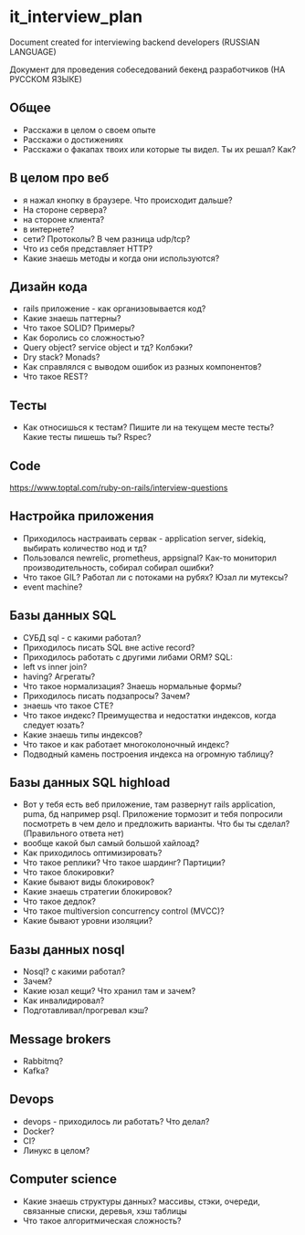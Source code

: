 # it_interview_plan
Document created for interviewing backend developers (RUSSIAN LANGUAGE)

Документ для проведения собеседований бекенд разработчиков (НА РУССКОМ ЯЗЫКЕ)

## Общее
- Расскажи в целом о своем опыте
- Расскажи о достижениях
- Расскажи о факапах твоих или которые ты видел. Ты их решал? Как?

## В целом про веб
- я нажал кнопку в браузере. Что происходит дальше? 
- На стороне сервера?
- на стороне клиента?
- в интернете?
- сети? Протоколы? В чем разница udp/tcp? 
- Что из себя представляет HTTP?
- Какие знаешь методы и когда они используются?

## Дизайн кода
- rails приложение - как организовывается код? 
- Какие знаешь паттерны?
- Что такое SOLID? Примеры?
- Как боролись со сложностью?
- Query object? service object и тд? Колбэки?
- Dry stack? Monads?
- Как справлялся с выводом ошибок из разных компонентов?
- Что такое REST?

## Тесты
- Как относишься к тестам? Пишите ли на текущем месте тесты? Какие тесты пишешь ты? Rspec?

## Code
https://www.toptal.com/ruby-on-rails/interview-questions

## Настройка приложения
- Приходилось настраивать сервак - application server, sidekiq, выбирать количество нод и тд?
- Пользовался newrelic, prometheus, appsignal? Как-то мониторил производительность, собирал собирал ошибки?
- Что такое GIL? Работал ли с потоками на рубях? Юзал ли мутексы?
- event machine?

## Базы данных SQL
- СУБД sql - с какими работал?
- Приходилось писать SQL вне active record? 
- Приходилось работать с другими либами ORM?
SQL:
 - left vs inner join?
 - having? Агрегаты? 
 - Что такое нормализация? Знаешь нормальные формы?
 - Приходилось писать подзапросы? Зачем?
 - знаешь что такое CTE?
- Что такое индекс? Преимущества и недостатки индексов, когда следует юзать? 
- Какие знаешь типы индексов?
- Что такое и как работает многоколоночный индекс?
- Подводный камень построения индекса на огромную таблицу?

## Базы данных SQL highload
- Вот у тебя есть веб приложение, там развернут rails application, puma, бд например psql. Приложение тормозит и тебя попросили посмотреть в чем дело и предложить варианты. Что бы ты сделал? (Правильного ответа нет)
- вообще какой был самый большой хайлоад? 
- Как приходилось оптимизировать?
- Что такое реплики? Что такое шардинг? Партиции?
- Что такое блокировки?
- Какие бывают виды блокировок?
- Какие знаешь стратегии блокировок?
- Что такое дедлок?
- Что такое multiversion concurrency control (MVCC)?
- Какие бывают уровни изоляции?

## Базы данных nosql
- Nosql? с какими работал? 
- Зачем?
- Какие юзал кещи? Что хранил там и зачем? 
- Как инвалидировал?
- Подготавливал/прогревал кэш?

## Message brokers
- Rabbitmq?
- Kafka?

## Devops
- devops - приходилось ли работать? Что делал?
- Docker?
- CI?
- Линукс в целом?

## Computer science
- Какие знаешь структуры данных? массивы, стэки, очереди, связанные списки, деревья, хэш таблицы
- Что такое алгоритмическая сложность?


